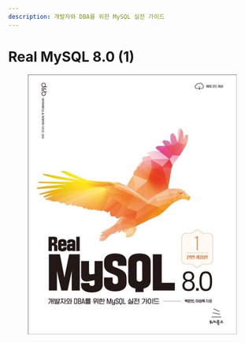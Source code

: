 ```yaml
---
description: 개발자와 DBA를 위한 MySQL 실전 가이드
---
```


# Real MySQL 8.0 (1)

<figure><img src="../../.gitbook/assets/image (10).png" alt=""><figcaption></figcaption></figure>

